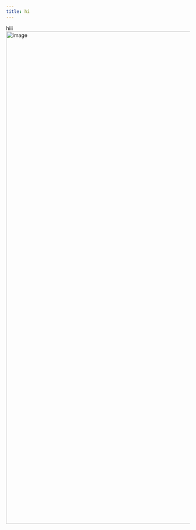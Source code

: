 ```yaml
---
title: hi
---
```


hiii
<img width="1347" alt="image" src="https://github.com/user-attachments/assets/b19a4c75-5109-4d60-a122-c2e844b4a2c1" />
